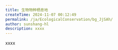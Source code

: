 ```yaml
---
title: 生物物种栖息地
createTime: 2024-11-07 00:12:49
permalink: /ja/EcologicalConservation/bg_JjSAh/
author: sunshang-hl
description: xxxx
---
```


xxxx